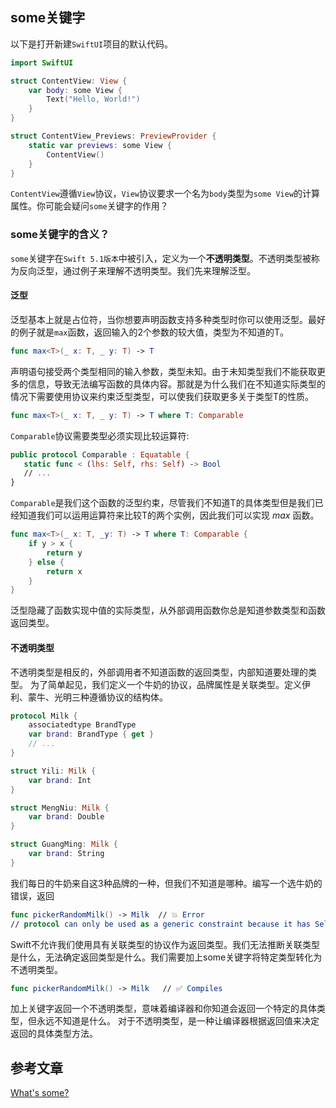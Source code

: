 ## some关键字 

以下是打开新建`SwiftUI`项目的默认代码。

```swift
import SwiftUI

struct ContentView: View {
    var body: some View {
        Text("Hello, World!")
    }
}

struct ContentView_Previews: PreviewProvider {
    static var previews: some View {
        ContentView()
    }
}
```

`ContentView`遵循`View`协议，`View`协议要求一个名为`body`类型为`some View`的计算属性。你可能会疑问`some`关键字的作用？

### some关键字的含义？

`some`关键字在`Swift 5.1版本`中被引入，定义为一个**不透明类型**。不透明类型被称为反向泛型，通过例子来理解不透明类型。我们先来理解泛型。

#### 泛型

泛型基本上就是占位符，当你想要声明函数支持多种类型时你可以使用泛型。最好的例子就是`max`函数，返回输入的2个参数的较大值，类型为不知道的T。

```swift
func max<T>(_ x: T, _ y: T) -> T
```
声明语句接受两个类型相同的输入参数，类型未知。由于未知类型我们不能获取更多的信息，导致无法编写函数的具体内容。那就是为什么我们在不知道实际类型的情况下需要使用协议来约束泛型类型，可以使我们获取更多关于类型T的性质。
```swift
func max<T>(_ x: T, _ y: T) -> T where T: Comparable
```
`Comparable`协议需要类型必须实现比较运算符: 
```swift
public protocol Comparable : Equatable {
   static func < (lhs: Self, rhs: Self) -> Bool
   // ...
}
```
`Comparable`是我们这个函数的泛型约束，尽管我们不知道T的具体类型但是我们已经知道我们可以运用运算符来比较T的两个实例，因此我们可以实现 *max* 函数。
```swift
func max<T>(_ x: T, _y: T) -> T where T: Comparable {
    if y > x {
        return y
    } else {
        return x
    }
}
```
泛型隐藏了函数实现中值的实际类型，从外部调用函数你总是知道参数类型和函数返回类型。


#### 不透明类型

不透明类型是相反的，外部调用者不知道函数的返回类型，内部知道要处理的类型。
为了简单起见，我们定义一个牛奶的协议，品牌属性是关联类型。定义伊利、蒙牛、光明三种遵循协议的结构体。
```swift
protocol Milk {
    associatedtype BrandType
    var brand: BrandType { get }
    // ...
}

struct Yili: Milk {
    var brand: Int
}

struct MengNiu: Milk {
    var brand: Double
}

struct GuangMing: Milk {
    var brand: String
}
```
我们每日的牛奶来自这3种品牌的一种，但我们不知道是哪种。编写一个选牛奶的错误，返回
```swift
func pickerRandomMilk() -> Milk  // 💥 Error
// protocol can only be used as a generic constraint because it has Self or associated type requirements
```
Swift不允许我们使用具有关联类型的协议作为返回类型。我们无法推断关联类型是什么，无法确定返回类型是什么。我们需要加上some关键字将特定类型转化为不透明类型。
```swift
func pickerRandomMilk() -> Milk   // ✅ Compiles
```
加上关键字返回一个不透明类型，意味着编译器和你知道会返回一个特定的具体类型，但永远不知道是什么。
对于不透明类型，是一种让编译器根据返回值来决定返回的具体类型方法。

## 参考文章
[What's some?](https://medium.com/@PhiJay/whats-this-some-in-swiftui-34e2c126d4c4)